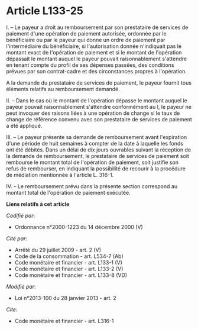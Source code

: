 # Article L133-25

I. – Le payeur a droit au remboursement par son prestataire de services de paiement d'une opération de paiement autorisée,
ordonnée par le bénéficiaire ou par le payeur qui donne un ordre de paiement par l'intermédiaire du bénéficiaire, si
l'autorisation donnée n'indiquait pas le montant exact de l'opération de paiement et si le montant de l'opération dépassait
le montant auquel le payeur pouvait raisonnablement s'attendre en tenant compte du profil de ses dépenses passées, des
conditions prévues par son contrat-cadre et des circonstances propres à l'opération.

A la demande du prestataire de services de paiement, le payeur fournit tous éléments relatifs au remboursement demandé.

II. – Dans le cas où le montant de l'opération dépasse le montant auquel le payeur pouvait raisonnablement s'attendre
conformément au I, le payeur ne peut invoquer des raisons liées à une opération de change si le taux de change de référence
convenu avec son prestataire de services de paiement a été appliqué.

III. – Le payeur présente sa demande de remboursement avant l'expiration d'une période de huit semaines à compter de la date
à laquelle les fonds ont été débités. Dans un délai de dix jours ouvrables suivant la réception de la demande de
remboursement, le prestataire de services de paiement soit rembourse le montant total de l'opération de paiement, soit
justifie son refus de rembourser, en indiquant la possibilité de recourir à la procédure de médiation mentionnée à l'article
L. 316-1.

IV. – Le remboursement prévu dans la présente section correspond au montant total de l'opération de paiement exécutée.

**Liens relatifs à cet article**

_Codifié par_:

  - Ordonnance n°2000-1223 du 14 décembre 2000 (V)

_Cité par_:

  - Arrêté du 29 juillet 2009 - art. 2 (V)
  - Code de la consommation - art. L534-7 (Ab)
  - Code monétaire et financier - art. L133-1 (V)
  - Code monétaire et financier - art. L133-2 (V)
  - Code monétaire et financier - art. L133-8 (VD)

_Modifié par_:

  - Loi n°2013-100 du 28 janvier 2013 - art. 2

_Cite_:

  - Code monétaire et financier - art. L316-1
